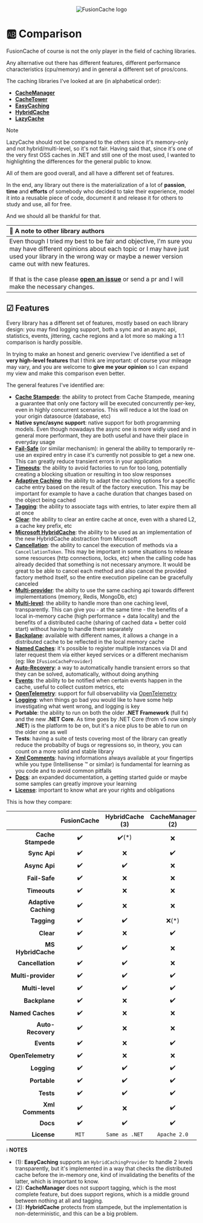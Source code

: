 <div align="center">

![FusionCache logo](logo-128x128.png)

</div>

# 🆎 Comparison

FusionCache of course is not the only player in the field of caching libraries.

Any alternative out there has different features, different performance characteristics (cpu/memory) and in general a different set of pros/cons.

The caching libraries I've looked at are (in alphabetical order):

- [**CacheManager**](https://github.com/MichaCo/CacheManager)
- [**CacheTower**](https://github.com/TurnerSoftware/CacheTower)
- [**EasyCaching**](https://github.com/dotnetcore/EasyCaching)
- [**HybridCache**](https://github.com/dotnet/aspnetcore/issues/53255)
- [**LazyCache**](https://github.com/alastairtree/LazyCache)

> [!NOTE]
> LazyCache should not be compared to the others since it's memory-only and not hybrid/multi-level, so it's not fair. Having said that, since it's one of the very first OSS caches in .NET and still one of the most used, I wanted to highlighting the differences for the general public to know.

All of them are good overall, and all have a different set of features.

In the end, any library out there is the materialization of a lot of **passion**, **time** and **efforts** of somebody who decided to take their experience, model it into a reusable piece of code, document it and release it for others to study and use, all for free.

And we should all be thankful for that.

| 📢 A note to other library authors |
| :--- |
| Even though I tried my best to be fair and objective, I'm sure you may have different opinions about each topic or I may have just used your library in the wrong way or maybe a newer version came out with new features. <br/> <br/> If that is the case please [**open an issue**](https://github.com/ZiggyCreatures/FusionCache/issues/new/choose) or send a pr and I will make the necessary changes. |

## ☑ Features

Every library has a different set of features, mostly based on each library design: you may find logging support, both a sync and an async api, statistics, events, jittering, cache regions and a lot more so making a 1:1 comparison is hardly possible.

In trying to make an honest and generic overview I've identified a set of **very high-level features** that I think are important: of course your mileage may vary, and you are welcome to **give me your opinion** so I can expand my view and make this comparison even better.

The general features I've identified are:

- [**Cache Stampede**](CacheStampede.md): the ability to protect from Cache Stampede, meaning a guarantee that only one factory will be executed concurrently per-key, even in highly concurrent scenarios. This will reduce a lot the load on your origin datasource (database, etc)
- **Native sync/async support**: native support for both programming models. Even though nowadays the async one is more widly used and in general more performant, they are both useful and have their place in everyday usage
- [**Fail-Safe**](FailSafe.md) (or similar mechanism): in general the ability to temporarily re-use an expired entry in case it's currently not possible to get a new one. This can greatly reduce transient errors in your application
- [**Timeouts**](Timeouts.md): the ability to avoid factories to run for too long, potentially creating a blocking situation or resulting in too slow responses
- [**Adaptive Caching**](AdaptiveCaching.md): the ability to adapt the caching options for a specific cache entry based on the result of the factory execution. This may be important for example to have a cache duration that changes based on the object being cached
- [**Tagging**](Tagging.md): the ability to associate tags with entries, to later expire them all at once
- [**Clear**](Clear.md): the ability to clear an entire cache at once, even with a shared L2, a cache key prefix, etc
- [**Microsoft HybridCache**](MicrosoftHybridCache.md): the ability to be used as an implementation of the new HybridCache abstraction from Microsoft
- [**Cancellation**](https://docs.microsoft.com/en-us/dotnet/standard/threading/cancellation-in-managed-threads): the ability to cancel the execution of methods via a `CancellationToken`. This may be important in some situations to release some resources (http connections, locks, etc) when the calling code has already decided that something is not necessary anymore. It would be great to be able to cancel each method and also cancel the provided factory method itself, so the entire execution pipeline can be gracefully canceled
- [**Multi-provider**](CacheLevels.md): the abilty to use the same caching api towards different implementations (memory, Redis, MongoDb, etc)
- [**Multi-level**](CacheLevels.md): the ability to handle more than one caching level, transparently. This can give you - at the same time - the benefits of a local in-memory cache (high performance + data locality) and the benefits of a distributed cache (sharing of cached data + better cold start) without having to handle them separately
- [**Backplane**](Backplane.md): available with different names, it allows a change in a distributed cache to be reflected in the local memory cache
- [**Named Caches**](NamedCaches.md): it's possible to register multiple instances via DI and later request them via either keyed services or a different mechanism (eg: like `IFusionCacheProvider`)
- [**Auto-Recovery**](AutoRecovery.md): a way to automatically handle transient errors so that they can be solved, automatically, without doing anything
- [**Events**](Events.md): the ability to be notified when certain events happen in the cache, useful to collect custom metrics, etc
- [**OpenTelemetry**](OpenTelemetry.md): support for full observability via [OpenTelemetry](https://opentelemetry.io/)
- [**Logging**](Logging.md): when things go bad you would like to have some help investigating what went wrong, and logging is key
- **Portable**: the ability to run on both the older **.NET Framework** (full fx) and the new **.NET Core**. As time goes by .NET Core (from v5 now simply **.NET**) is the platform to be on, but it's a nice plus to be able to run on the older one as well
- **Tests**: having a suite of tests covering most of the library can greatly reduce the probabilty of bugs or regressions so, in theory, you can count on a more solid and stable library
- [**Xml Comments**](https://docs.microsoft.com/en-us/dotnet/csharp/codedoc): having informations always available at your fingertips while you type (Intellisense :tm: or similar) is fundamental for learning as you code and to avoid common pitfalls
- [**Docs**](docs/README.md): an expanded documentation, a getting started guide or maybe some samples can greatly improve your learning
- [**License**](../LICENSE.md): important to know what are your rights and obligations

This is how they compare:

|                       | FusionCache | HybridCache (3)| CacheManager (2) | CacheTower  | EasyCaching (1) | LazyCache |
| ---:                  | :---:       | :---:          | :---:            | :---:       | :---:           |:---:      |
| **Cache Stampede**    | ✔️         | ✔️(*)          | ❌               | ✔️         | ✔️              | ✔️       |
| **Sync Api**          | ✔️         | ❌             | ✔️               | ❌         | ✔️              | ✔️       |
| **Async Api**         | ✔️         | ✔️             | ❌               | ✔️         | ✔️              | ⚠️       |
| **Fail-Safe**         | ✔️         | ❌             | ❌               | ❌         | ❌              | ❌       |
| **Timeouts**          | ✔️         | ❌             | ❌               | ❌         | ❌              | ❌       |
| **Adaptive Caching**  | ✔️         | ❌             | ❌               | ❌         | ❌              | ✔️       |
| **Tagging**           | ✔️         | ✔️             | ❌(*)            | ❌         | ❌              | ❌       |
| **Clear**             | ✔️         | ❌             | ✔️               | ❌         | ❌              | ❌       |
| **MS HybridCache**    | ✔️         | ✔️             | ❌               | ❌         | ❌              | ❌       |
| **Cancellation**      | ✔️         | ✔️             | ❌               | ❌         | ❌              | ❌       |
| **Multi-provider**    | ✔️         | ✔️             | ✔️               | ✔️         | ✔️              | ❌       |
| **Multi-level**       | ✔️         | ✔️             | ✔️               | ✔️         | ✔️(*)           | ❌       |
| **Backplane**         | ✔️         | ❌             | ✔️               | ✔️         | ✔️              | ❌       |
| **Named Caches**      | ✔️         | ❌             | ❌               | ❌         | ❌              | ❌       |
| **Auto-Recovery**     | ✔️         | ❌             | ❌               | ❌         | ❌              | ❌       |
| **Events**            | ✔️         | ❌             | ✔️               | ❌         | ❌              | ❌       |
| **OpenTelemetry**     | ✔️         | ❌             | ❌               | ❌         | ❌              | ❌       |
| **Logging**           | ✔️         | ✔️             | ✔️               | ❌         | ✔️              | ❌       |
| **Portable**          | ✔️         | ✔️             | ✔️               | ✔️         | ✔️              | ✔️       |
| **Tests**             | ✔️         | ✔️             | ✔️               | ✔️         | ✔️              | ✔️       |
| **Xml Comments**      | ✔️         | ❌             | ✔️               | ✔️         | ✔️              | ❌       |
| **Docs**              | ✔️         | ✔️             | ✔️               | ✔️         | ✔️              | ✔️       |
| **License**           | `MIT`       | `Same as .NET` | `Apache 2.0`     | `MIT`       | `MIT`           | `MIT`     |

ℹ **NOTES**
- (1): **EasyCaching** supports an `HybridCachingProvider` to handle 2 levels transparently, but it's implemented in a way that checks the distributed cache before the in-memory one, kind of invalidating the benefits of the latter, which is important to know.
- (2): **CacheManager** does not support tagging, which is the most complete feature, but does support regions, which is a middle ground between nothing at all and tagging.
- (3): **HybridCache** protects from stampede, but the implementation is non-deterministic, and this can be a big problem.
